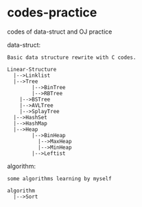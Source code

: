 # codes-practice
codes of data-struct and OJ practice

data-struct:

	Basic data structure rewrite with C codes.

	Linear-Structure
	  |-->Linklist
	  |-->Tree
	        |-->BinTree
	        |-->RBTree
		|-->BSTree
		|-->AVLTree
		|-->SplayTree
	  |-->HashSet
	  |-->HashMap
	  |-->Heap
	        |-->BinHeap
		      |-->MaxHeap
		      |-->MinHeap
	        |-->Leftist

algorithm:

	some algorithms learning by myself

	algorithm
	  |-->Sort
